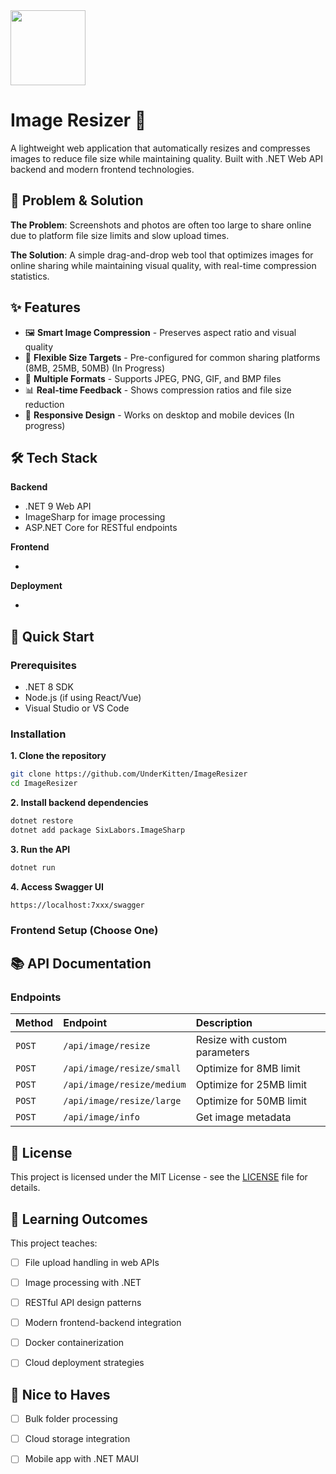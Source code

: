 <img src="https://r2cdn.perplexity.ai/pplx-full-logo-primary-dark%402x.png" class="logo" width="120"/>

# Image Resizer 📸

A lightweight web application that automatically resizes and compresses images to reduce file size while maintaining quality. Built with .NET Web API backend and modern frontend technologies.

## 🎯 Problem \& Solution

**The Problem**: Screenshots and photos are often too large to share online due to platform file size limits and slow upload times.

**The Solution**: A simple drag-and-drop web tool that optimizes images for online sharing while maintaining visual quality, with real-time compression statistics.

## ✨ Features

- 🖼️ **Smart Image Compression** - Preserves aspect ratio and visual quality
- 📏 **Flexible Size Targets** - Pre-configured for common sharing platforms (8MB, 25MB, 50MB) (In Progress)
- 🎨 **Multiple Formats** - Supports JPEG, PNG, GIF, and BMP files
- 📊 **Real-time Feedback** - Shows compression ratios and file size reduction
- 📱 **Responsive Design** - Works on desktop and mobile devices (In progress)


## 🛠️ Tech Stack

**Backend**

- .NET 9 Web API
- ImageSharp for image processing
- ASP.NET Core for RESTful endpoints

**Frontend**

- 

**Deployment**

- 


## 🚀 Quick Start

### Prerequisites

- .NET 8 SDK
- Node.js (if using React/Vue)
- Visual Studio or VS Code


### Installation

**1. Clone the repository**

```bash
git clone https://github.com/UnderKitten/ImageResizer
cd ImageResizer
```

**2. Install backend dependencies**

```bash
dotnet restore
dotnet add package SixLabors.ImageSharp
```

**3. Run the API**

```bash
dotnet run
```

**4. Access Swagger UI**

```
https://localhost:7xxx/swagger
```


### Frontend Setup (Choose One)



## 📚 API Documentation

### Endpoints

| Method | Endpoint | Description |
| :-- | :-- | :-- |
| `POST` | `/api/image/resize` | Resize with custom parameters |
| `POST` | `/api/image/resize/small` | Optimize for 8MB limit |
| `POST` | `/api/image/resize/medium` | Optimize for 25MB limit |
| `POST` | `/api/image/resize/large` | Optimize for 50MB limit |
| `POST` | `/api/image/info` | Get image metadata |


## 📝 License

This project is licensed under the MIT License - see the [LICENSE](LICENSE) file for details.

## 🎯 Learning Outcomes

This project teaches:

- [ ] File upload handling in web APIs
- [ ] Image processing with .NET
- [ ] RESTful API design patterns
- [ ] Modern frontend-backend integration
- [ ] Docker containerization
- [ ] Cloud deployment strategies


## 🔮 Nice to Haves

- [ ] Bulk folder processing
- [ ] Cloud storage integration
- [ ] Mobile app with .NET MAUI

